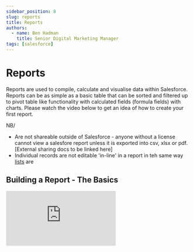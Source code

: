 ```yaml
---
sidebar_position: 8
slug: reports
title: Reports
authors:
  - name: Ben Hadman
    title: Senior Digital Marketing Manager
tags: [salesforce]
---
```


# Reports

Reports are used to compile, calculate and visualise data within Salesforce.
Reports can be as simple as a basic table that can be sorted and filtered up to pivot table like functionality with calculated fields (formula fields) with charts.
Please watch the video below to get an idea of how to create your first report.

NB/
- Are not shareable outside of Salesforce - anyone without a license cannot view a salesfore report unless it is exported into csv, xlsx or pdf. [External sharing docs to be linked here]
- Individual records are not editable 'in-line' in a report in teh same way [lists](/lists.md) are

## Building a Report - The Basics
<iframe
  width={560}
  height={315}
  src="https://www.youtube.com/embed/j0aD-bghRhg"
  title="YouTube video player"
  frameBorder={0}
  allow="accelerometer; autoplay; clipboard-write; encrypted-media; gyroscope; picture-in-picture; web-share"
  allowFullScreen=""
/>

